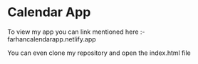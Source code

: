 # Calendar App
To view my app you can link mentioned here :- 
farhancalendarapp.netlify.app

You can even clone my repository and open the index.html file
 
